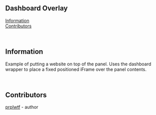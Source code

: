 ## Dashboard Overlay

[Information](#information)\
[Contributors](#contributors)

<br/>

## Information
Example of putting a website on top of the panel.
Uses the dashboard wrapper to place a fixed positioned iFrame over the panel contents.

<br/>

## Contributors
[prplwtf](https://github.com/prplwtf) - author